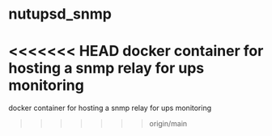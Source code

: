 # nutupsd_snmp
<<<<<<< HEAD
docker container for hosting a snmp relay for ups monitoring
=======
docker container for hosting a snmp relay for ups monitoring
>>>>>>> origin/main
